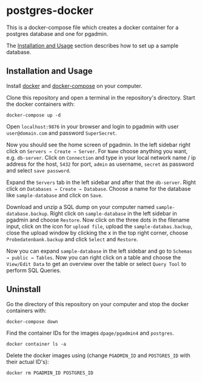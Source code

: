 # postgres-docker

This is a docker-compose file which creates a docker container for a postgres database and one for pgadmin.

The [Installation and Usage](#installation-and-usage) section describes how to set up a sample database.

## Installation and Usage

Install [docker](https://docs.docker.com/get-docker/) and [docker-compose](https://docs.docker.com/compose/install/) on your computer.

Clone this repository and open a terminal in the repository's directory. Start the docker containers with:

```docker
docker-compose up -d
```

Open `localhost:9876` in your browser and login to pgadmin with user `user@domain.com` and password `SuperSecret`.

Now you should see the home screen of pgadmin. In the left sidebar right click on `Servers → Create → Server`. For `Name` choose anything you want, e.g. `db-server`. Click on `Connection` and type in your local network name / ip address for the host, `5432` for port, `admin` as username, `secret` as password and select `save password`.

Expand the `Servers` tab in the left sidebar and after that the `db-server`. Right click on `Databases → Create → Database`. Choose a name for the database like `sample-database` and click on `Save`.

Download and unzip a SQL dump on your computer named `sample-database.backup`.
Right click on `sample-database` in the left sidebar in pgadmin and choose `Restore`. Now click on the three dots in the filename input, click on the icon for `upload file`, upload the `sample-databas.backup`, close the upload window by clicking the x in the top right corner, choose `Probedatenbank.backup` and click `Select` and `Restore`.

Now you can expand `sample-database` in the left sidebar and go to `Schemas → public → Tables`. Now you can right click on a table and choose the `View/Edit Data` to get an overview over the table or select `Query Tool` to perform SQL Queries.

## Uninstall

Go the directory of this repository on your computer and stop the docker containers with:

```docker
docker-compose down
```

Find the container IDs for the images `dpage/pgadmin4` and `postgres`.

```docker
docker container ls -a
```

Delete the docker images using (change `PGADMIN_ID` and `POSTGRES_ID` with their actual ID's):

```docker
docker rm PGADMIN_ID POSTGRES_ID
```

